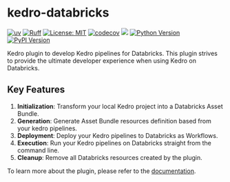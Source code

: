# kedro-databricks

[![uv](https://img.shields.io/endpoint?url=https://raw.githubusercontent.com/astral-sh/uv/main/assets/badge/v0.json)](https://github.com/astral-sh/uv)
[![Ruff](https://img.shields.io/endpoint?url=https://raw.githubusercontent.com/astral-sh/ruff/main/assets/badge/v2.json)](https://github.com/astral-sh/ruff)
[![License: MIT](https://img.shields.io/badge/License-MIT-yellow.svg)](https://opensource.org/licenses/MIT)
[![codecov](https://codecov.io/gh/JenspederM/kedro-databricks/graph/badge.svg?token=0MUFV8BNRH)](https://codecov.io/gh/JenspederM/kedro-databricks)
<a href="https://codeclimate.com/github/JenspederM/kedro-databricks/maintainability"><img src="https://api.codeclimate.com/v1/badges/d5ef60eb0f20cb369b18/maintainability" /></a>
[![Python Version](https://img.shields.io/badge/python-3.9%20%7C%203.10%20%7C%203.11%20%7C%203.12-blue.svg)](https://pypi.org/project/kedro-databricks/)
[![PyPI Version](https://badge.fury.io/py/kedro-databricks.svg)](https://pypi.org/project/kedro-databricks/)

Kedro plugin to develop Kedro pipelines for Databricks. This plugin strives to provide the ultimate developer experience when using Kedro on Databricks.

## Key Features

1. **Initialization**: Transform your local Kedro project into a Databricks Asset Bundle.
2. **Generation**: Generate Asset Bundle resources definition based from your kedro pipelines.
3. **Deployment**: Deploy your Kedro pipelines to Databricks as Workflows.
4. **Execution**: Run your Kedro pipelines on Databricks straight from the command line.
5. **Cleanup**: Remove all Databricks resources created by the plugin.

To learn more about the plugin, please refer to the [documentation](https://jenspederm.github.io/kedro-databricks/).
